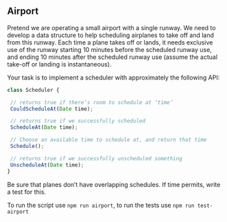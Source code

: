 ## Airport

Pretend we are operating a small airport with a single runway.  We need to develop a data structure to help scheduling airplanes to take off and land from this runway.  Each time a plane takes off or lands, it needs exclusive use of the runway starting 10 minutes before the scheduled runway use, and ending 10 minutes after the scheduled runway use (assume the actual take-off or landing is instantaneous).

Your task is to implement a scheduler with approximately the following API:

```javascript
class Scheduler {

 // returns true if there’s room to schedule at ‘time’
 CouldScheduleAt(Date time);

 // returns true if we successfully scheduled
 ScheduleAt(Date time);

 // Choose an available time to schedule at, and return that time
 Schedule();

 // returns true if we successfully unscheduled something
 UnscheduleAt(Date time);
}

```

Be sure that planes don’t have overlapping schedules.  If time permits, write a test for this.

To run the script use `npm run airport`, to run the tests use `npm run test-airport`


